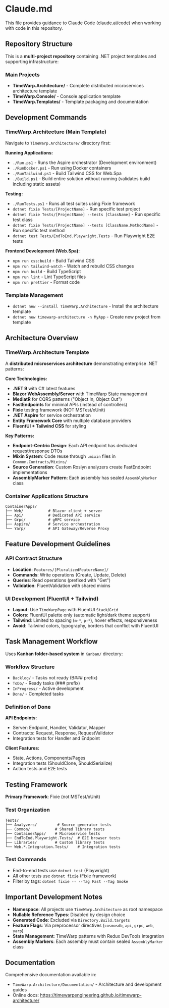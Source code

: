 # Claude.md

This file provides guidance to Claude Code (claude.ai/code) when working with code in this repository.

## Repository Structure

This is a **multi-project repository** containing .NET project templates and supporting infrastructure:

### Main Projects
- **TimeWarp.Architecture/** - Complete distributed microservices architecture template
- **TimeWarp.Console/** - Console application template  
- **TimeWarp.Templates/** - Template packaging and documentation

## Development Commands

### TimeWarp.Architecture (Main Template)
Navigate to `TimeWarp.Architecture/` directory first:

**Running Applications:**
- `./Run.ps1` - Runs the Aspire orchestrator (Development environment)
- `./RunDocker.ps1` - Run using Docker containers
- `./RunTailwind.ps1` - Build Tailwind CSS for Web.Spa
- `./Build.ps1` - Build entire solution without running (validates build including static assets)

**Testing:**
- `./RunTests.ps1` - Runs all test suites using Fixie framework
- `dotnet fixie Tests/[ProjectName]` - Run specific test project
- `dotnet fixie Tests/[ProjectName] --tests [ClassName]` - Run specific test class
- `dotnet fixie Tests/[ProjectName] --tests [ClassName.MethodName]` - Run specific test method
- `dotnet test Tests/EndToEnd.Playwright.Tests` - Run Playwright E2E tests

**Frontend Development (Web.Spa):**
- `npm run css:build` - Build Tailwind CSS
- `npm run tailwind-watch` - Watch and rebuild CSS changes  
- `npm run build` - Build TypeScript
- `npm run lint` - Lint TypeScript files
- `npm run prettier` - Format code

### Template Management
- `dotnet new --install TimeWarp.Architecture` - Install the architecture template
- `dotnet new timewarp-architecture -n MyApp` - Create new project from template

## Architecture Overview

### TimeWarp.Architecture Template
A **distributed microservices architecture** demonstrating enterprise .NET patterns:

**Core Technologies:**
- **.NET 9** with C# latest features
- **Blazor WebAssembly/Server** with TimeWarp State management
- **MediatR** for CQRS patterns ("Object In, Object Out")
- **FastEndpoints** for minimal APIs (instead of controllers)
- **Fixie** testing framework (NOT MSTest/xUnit)
- **.NET Aspire** for service orchestration
- **Entity Framework Core** with multiple database providers
- **FluentUI + Tailwind CSS** for styling

**Key Patterns:**
- **Endpoint-Centric Design**: Each API endpoint has dedicated request/response DTOs
- **Mixin System**: Code reuse through `.mixin` files in `Common.Contracts/Mixins/`
- **Source Generation**: Custom Roslyn analyzers create FastEndpoint implementations
- **AssemblyMarker Pattern**: Each assembly has sealed `AssemblyMarker` class

### Container Applications Structure
```
ContainerApps/
├── Web/           # Blazor client + server
├── Api/           # Dedicated API service
├── Grpc/          # gRPC service
├── Aspire/        # Service orchestration
└── Yarp/          # API Gateway/Reverse Proxy
```

## Feature Development Guidelines

### API Contract Structure
- **Location**: `Features/[PluralizedFeatureName]/`
- **Commands**: Write operations (Create, Update, Delete)
- **Queries**: Read operations (prefixed with "Get")
- **Validation**: FluentValidation with shared mixins

### UI Development (FluentUI + Tailwind)
- **Layout**: Use `TimeWarpPage` with FluentUI `Stack`/`Grid`
- **Colors**: FluentUI palette only (automatic light/dark theme support)
- **Tailwind**: Limited to spacing (`m-*`, `p-*`), hover effects, responsiveness
- **Avoid**: Tailwind colors, typography, borders that conflict with FluentUI

## Task Management Workflow

Uses **Kanban folder-based system** in `Kanban/` directory:

### Workflow Structure
- `Backlog/` - Tasks not ready (B### prefix)
- `ToDo/` - Ready tasks (### prefix)
- `InProgress/` - Active development
- `Done/` - Completed tasks

### Definition of Done
**API Endpoints:**
- Server: Endpoint, Handler, Validator, Mapper
- Contracts: Request, Response, RequestValidator
- Integration tests for Handler and Endpoint

**Client Features:**
- State, Actions, Components/Pages
- Integration tests (ShouldClone, ShouldSerialize)
- Action tests and E2E tests

## Testing Framework

**Primary Framework**: Fixie (not MSTest/xUnit)

### Test Organization
```
Tests/
├── Analyzers/         # Source generator tests
├── Common/           # Shared library tests  
├── ContainerApps/    # Microservice tests
├── EndToEnd.Playwright.Tests/  # E2E browser tests
├── Libraries/        # Custom library tests
└── Web.*.Integration.Tests/    # Integration tests
```

### Test Commands
- End-to-end tests use `dotnet test` (Playwright)
- All other tests use `dotnet fixie` (Fixie framework)
- Filter by tags: `dotnet fixie -- --Tag Fast --Tag Smoke`

## Important Development Notes

- **Namespace**: All projects use `TimeWarp.Architecture` as root namespace
- **Nullable Reference Types**: Disabled by design choice  
- **Generated Code**: Excluded via `Directory.Build.targets`
- **Feature Flags**: Via preprocessor directives (`cosmosdb`, `api`, `grpc`, `web`, `yarp`)
- **State Management**: TimeWarp patterns with Redux DevTools integration
- **Assembly Markers**: Each assembly must contain sealed `AssemblyMarker` class

## Documentation

Comprehensive documentation available in:
- `TimeWarp.Architecture/Documentation/` - Architecture and development guides
- Online docs: https://timewarpengineering.github.io/timewarp-architecture/